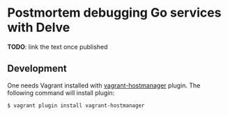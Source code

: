 # Postmortem debugging Go services with Delve

**TODO**: link the text once published

## Development

One needs Vagrant installed with [vagrant-hostmanager](https://github.com/sevos/vagrant-hostmanager) plugin.
The following command will install plugin:

```
$ vagrant plugin install vagrant-hostmanager
```

